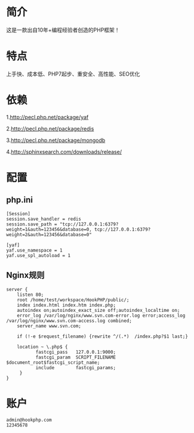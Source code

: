# 简介
这是一款出自10年+编程经验者创造的PHP框架！

# 特点
上手快、成本低、PHP7起步、重安全、高性能、SEO优化

# 依赖
1.http://pecl.php.net/package/yaf

2.http://pecl.php.net/package/redis

3.http://pecl.php.net/package/mongodb

4.http://sphinxsearch.com/downloads/release/

# 配置
## php.ini
```
[Session]
session.save_handler = redis
session.save_path = "tcp://127.0.0.1:6379?weight=1&auth=123456&database=0, tcp://127.0.0.1:6379?weight=2&auth=123456&database=0"

[yaf]
yaf.use_namespace = 1
yaf.use_spl_autoload = 1
```
## Nginx规则
```
server {
	listen 80;
	root /home/test/workspace/HookPHP/public/;
	index index.html index.htm index.php;
	autoindex on;autoindex_exact_size off;autoindex_localtime on;
	error_log /var/log/nginx/www.svn.com-error.log error;access_log /var/log/nginx/www.svn.com-access.log combined;
	server_name www.svn.com;

	if (!-e $request_filename) {rewrite ^/(.*)  /index.php?$1 last;}

	location ~ \.php$ {
	       fastcgi_pass   127.0.0.1:9000;
	       fastcgi_param  SCRIPT_FILENAME  $document_root$fastcgi_script_name;
	       include        fastcgi_params;
	 }
}
```
# 账户
```
admin@hookphp.com
12345678
```
